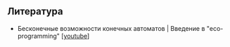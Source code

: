 ## Литература
- Бесконечные возможности конечных автоматов | Введение в "eco-programming" [[youtube](https://www.youtube.com/watch?v=6xzn78onzQk)]


